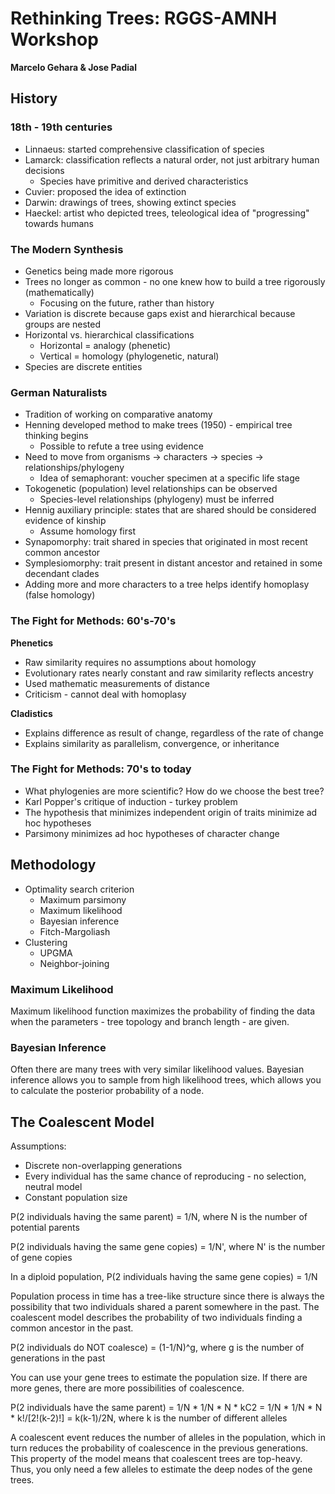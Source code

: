 # Rethinking Trees: RGGS-AMNH Workshop
**Marcelo Gehara & Jose Padial**

## History

### 18th - 19th centuries

+ Linnaeus: started comprehensive classification of species
+ Lamarck: classification reflects a natural order, not just arbitrary human decisions
  + Species have primitive and derived characteristics
+ Cuvier: proposed the idea of extinction
+ Darwin: drawings of trees, showing extinct species
+ Haeckel: artist who depicted trees, teleological idea of "progressing" towards humans

### The Modern Synthesis

+ Genetics being made more rigorous
+ Trees no longer as common - no one knew how to build a tree rigorously (mathematically)
  + Focusing on the future, rather than history
+ Variation is discrete because gaps exist and hierarchical because groups are nested
+ Horizontal vs. hierarchical classifications
  + Horizontal = analogy (phenetic)
  + Vertical = homology (phylogenetic, natural)
+ Species are discrete entities

### German Naturalists

+ Tradition of working on comparative anatomy
+ Henning developed method to make trees (1950) - empirical tree thinking begins
  + Possible to refute a tree using evidence
+ Need to move from organisms -> characters -> species -> relationships/phylogeny
  + Idea of semaphorant: voucher specimen at a specific life stage
+ Tokogenetic (population) level relationships can be observed
  + Species-level relationships (phylogeny) must be inferred
+ Hennig auxiliary principle: states that are shared should be considered evidence of kinship
  + Assume homology first
+ Synapomorphy: trait shared in species that originated in most recent common ancestor
+ Symplesiomorphy: trait present in distant ancestor and retained in some decendant clades
+ Adding more and more characters to a tree helps identify homoplasy (false homology)

### The Fight for Methods: 60's-70's

**Phenetics**

+ Raw similarity requires no assumptions about homology
+ Evolutionary rates nearly constant and raw similarity reflects ancestry
+ Used mathematic measurements of distance
+ Criticism - cannot deal with homoplasy

**Cladistics**

+ Explains difference as result of change, regardless of the rate of change
+ Explains similarity as parallelism, convergence, or inheritance

### The Fight for Methods: 70's to today

+ What phylogenies are more scientific? How do we choose the best tree?
+ Karl Popper's critique of induction - turkey problem
+ The hypothesis that minimizes independent origin of traits minimize ad hoc hypotheses
+ Parsimony minimizes ad hoc hypotheses of character change

## Methodology

+ Optimality search criterion
  + Maximum parsimony
  + Maximum likelihood
  + Bayesian inference
  + Fitch-Margoliash
+ Clustering
  + UPGMA
  + Neighbor-joining
  
### Maximum Likelihood

Maximum likelihood function maximizes the probability of finding the data when the parameters - tree topology and branch length - are given.

### Bayesian Inference

Often there are many trees with very similar likelihood values. Bayesian inference allows you to sample from high likelihood trees, which allows you to calculate the posterior probability of a node.

## The Coalescent Model

Assumptions:
+ Discrete non-overlapping generations
+ Every individual has the same chance of reproducing - no selection, neutral model
+ Constant population size

P(2 individuals having the same parent) = 1/N, where N is the number of potential parents

P(2 individuals having the same gene copies) = 1/N', where N' is the number of gene copies
  
  In a diploid population, P(2 individuals having the same gene copies) = 1/N
  
Population process in time has a tree-like structure since there is always the possibility that two individuals shared a parent somewhere in the past. The coalescent model describes the probability of two individuals finding a common ancestor in the past.

P(2 individuals do NOT coalesce) = (1-1/N)^g, where g is the number of generations in the past

You can use your gene trees to estimate the population size. If there are more genes, there are more possibilities of coalescence.

P(2 individuals have the same parent) = 1/N * 1/N * N * kC2 = 1/N * 1/N * N * k!/\[2!(k-2)!\] = k(k-1)/2N, where k is the number of different alleles

A coalescent event reduces the number of alleles in the population, which in turn reduces the probability of coalescence in the previous generations. This property of the model means that coalescent trees are top-heavy. Thus, you only need a few alleles to estimate the deep nodes of the gene trees.
